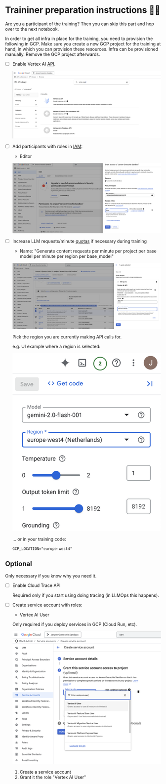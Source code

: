 # Traininer preparation instructions 🧑‍🏫

Are you a participant of the training? Then you can skip this part and hop over to the next notebook.

In order to get all infra in place for the training, you need to provision the following in GCP.
Make sure you create a new GCP project for the training at hand, in which you can provision these resources.
Infra can be provisioned manually. Remove the GCP project afterwards.

- [ ] Enable Vertex AI [API](https://console.cloud.google.com/apis/).

  ![alt text](<../assets/vertexai.png>)

- [ ] Add participants with roles in [IAM](https://console.cloud.google.com/iam-admin/):
  - Editor

  ![add editor in IAM](<../assets/editor.png>)

- [ ] Increase LLM requests/minute [quotas](https://console.cloud.google.com/iam-admin/quotas) if necessary during training
  - Name: "Generate content requests per minute per project per base model per minute per region per base_model"

  ![alt text](<../assets/quota.png>)

  Pick the region you are currently making API calls for.

  e.g. UI example where a region is selected:

  ![alt text](<../assets/ui.png>)

  ... or in your training code:

  ```
  GCP_LOCATION="europe-west4"
  ```

## Optional

Only necessary if you know why you need it.

- [ ] Enable Cloud Trace API

  Required only if you start using doing tracing (in LLMOps this happens).
- [ ] Create service account with roles:
  - Vertex AI User

  Only required if you deploy services in GCP (Cloud Run, etc).

  ![service account creation](<../assets/service-account.png>)

  1. Create a service account
  2. Grant it the role "Vertex AI User"